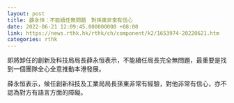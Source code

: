 ```yaml
---
layout: post
title: 薜永恒：不能續任無問題　對孫東非常有信心
date: 2022-06-21 12:09:45.000000000 +08:00
link: https://news.rthk.hk/rthk/ch/component/k2/1653974-20220621.htm
categories: rthk
---
```


即將卸任的創新及科技局局長薛永恒表示，不能續任局長完全無問題，最重要是找到一個團隊全心全意推動本港發展。

薛永恒表示，候任創新科技及工業局局長孫東非常有經驗，對他非常有信心，亦不認為對方有語言方面的障礙。
